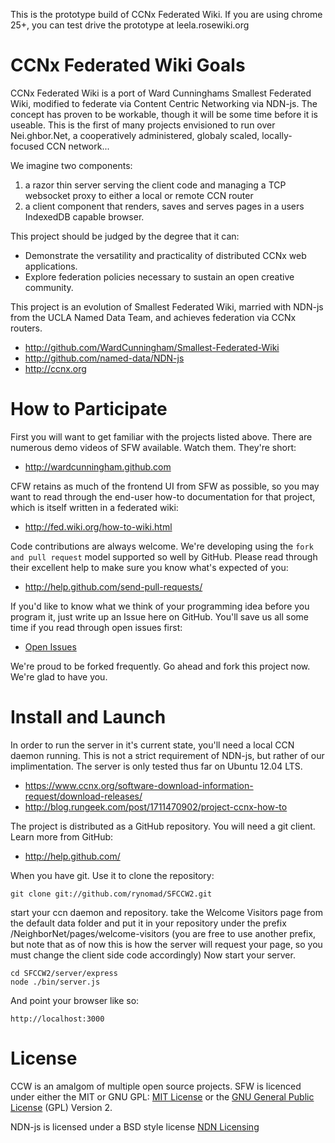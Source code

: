 This is the prototype build of CCNx Federated Wiki. If you are using chrome 25+, you can test drive the prototype at leela.rosewiki.org

CCNx Federated Wiki Goals
==========================

CCNx Federated Wiki is a port of Ward Cunninghams Smallest Federated Wiki, modified to federate via Content Centric Networking via NDN-js. The concept has proven to be workable, though it will be some time before it is useable. This is the first of many projects envisioned to run over Nei.ghbor.Net, a cooperatively administered, globaly scaled, locally-focused CCN network...

We imagine two components:

1. a razor thin server serving the client code and managing a TCP websocket proxy to either a local or remote CCN router
2. a client component that renders, saves and serves pages in a users IndexedDB capable browser.

This project should be judged by the degree that it can:

* Demonstrate the versatility and practicality of distributed CCNx web applications.
* Explore federation policies necessary to sustain an open creative community.

This project is an evolution of Smallest Federated Wiki, married with NDN-js from the UCLA Named Data Team, and achieves federation via CCNx routers.

* http://github.com/WardCunningham/Smallest-Federated-Wiki
* http://github.com/named-data/NDN-js
* http://ccnx.org

How to Participate
==================

First you will want to get familiar with the projects listed above. There are numerous demo videos of SFW available. Watch them. They're short:

* http://wardcunningham.github.com

CFW retains as much of the frontend UI from SFW as possible, so you may want to read through the end-user how-to documentation for that project, which is itself written in a federated wiki:

* http://fed.wiki.org/how-to-wiki.html

Code contributions are always welcome. We're developing using the `fork and pull request` model supported so well by GitHub. Please read through their excellent help to make sure you know what's expected of you:

* http://help.github.com/send-pull-requests/

If you'd like to know what we think of your programming idea before you program it, just write up an Issue here on GitHub. You'll save us all some time if you read through open issues first:

* [Open Issues](https://github.com/rynomad/SFCCW2/issues?sort=created&direction=desc&state=open&page=1)

We're proud to be forked frequently. Go ahead and fork this project now. We're glad to have you.


Install and Launch
==================


In order to run the server in it's current state, you'll need a local CCN daemon running. This is not a strict requirement of NDN-js, but rather of our implimentation. The server is only tested thus far on Ubuntu 12.04 LTS.

* https://www.ccnx.org/software-download-information-request/download-releases/
* http://blog.rungeek.com/post/1711470902/project-ccnx-how-to

The project is distributed as a GitHub repository. You will need a git client. Learn more from GitHub:

* http://help.github.com/

When you have git. Use it to clone the repository:

	git clone git://github.com/rynomad/SFCCW2.git

start your ccn daemon and repository. take the Welcome Visitors page from the default data folder and put it in your repository under the prefix /NeighborNet/pages/welcome-visitors (you are free to use another prefix, but note that as of now this is how the server will request your page, so you must change the client side code accordingly) Now start your server.

	cd SFCCW2/server/express
	node ./bin/server.js

And point your browser like so:

	http://localhost:3000

License
=======

CCW is an amalgom of multiple open source projects. SFW is licenced under either the MIT or GNU GPL:
[MIT License](https://github.com/WardCunningham/Smallest-Federated-Wiki/blob/master/mit-license.txt) or the
[GNU General Public License](https://github.com/WardCunningham/Smallest-Federated-Wiki/blob/master/gpl-license.txt) (GPL) Version 2.

NDN-js is licensed under a BSD style license
[NDN Licensing](https://github.com/named-data/ndn-js/blob/master/COPYING)



